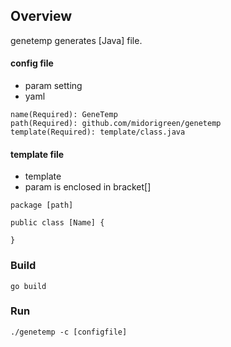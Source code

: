 ## Overview
genetemp generates [Java] file.

#### config file
- param setting
- yaml
```
name(Required): GeneTemp
path(Required): github.com/midorigreen/genetemp
template(Required): template/class.java
```

#### template file
- template
- param is enclosed in bracket[]
```
package [path]

public class [Name] {

}
```

### Build
```
go build
```

### Run
```
./genetemp -c [configfile]
```